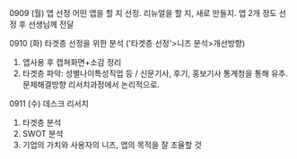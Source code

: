 0909 (월) 앱 선정
어떤 앱을 할 지 선정.
리뉴얼을 할 지, 새로 만들지.
앱 2개 정도 선정 후 선생님께 전달 

0910 (화) 타겟층 선정을 위한 분석
('타겟층 선정'>니즈 분석>개선방향)
1. 앱사용 후 캡쳐화면+소감 정리
2. 타겟층 파악: 성별나이특성직업 등 / 신문기사, 후기, 홍보기사 통계청을 통해 유추. 문제해결방향 리서치과정에서 논리적으로.

0911 (수) 데스크 리서치
1. 타겟층 분석
2. SWOT 분석
3. 기업의 가치와 사용자의 니즈, 앱의 목적을 잘 조율할 것
